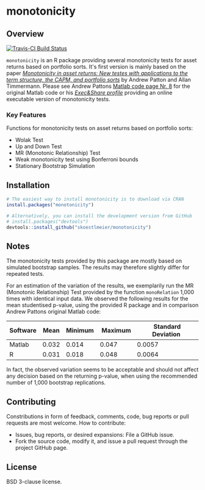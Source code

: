 # monotonicity

Overview
--------
[![Travis-CI Build Status](https://travis-ci.org/skoestlmeier/monotonicity.svg?branch=master)](https://travis-ci.org/skoestlmeier/monotonicity)

`monotonicity` is an R package providing several monotonicity tests for asset returns based on portfolio sorts. It's first version is mainly based on the paper *[Monotonicity in asset returns: New testes with applications to the term structure, the CAPM, and portfolio sorts](http://doi.org/10.1016/0304-4076(89)90094-8)* by Andrew Patton and Allan Timmermann. Please see Andrew Pattons [Matlab code page Nr. 8]()  for the original Matlab code or his *[Exec&Share profile](http://www.execandshare.org/CompanionSite/site.do?siteId=56)* providing an online executable version of monotonicity tests.


### Key Features
Functions for monotonicity tests on asset returns based on portfolio sorts:

* Wolak Test
* Up and Down Test
* MR (Monotonic Relationship) Test
* Weak monotonicity test using Bonferroni bounds
* Stationary Bootstrap Simulation

Installation
------------
```r
# The easiest way to install monotonicity is to download via CRAN
install.packages("monotonicity")

# Alternatively, you can install the development version from GitHub
# install.packages("devtools")
devtools::install_github("skoestlmeier/monotonicity")
```
Notes
-----
The monotonicity tests provided by this package are mostly based on simulated bootstrap samples. The results may therefore slightly differ for repeated tests.

For an estimation of the variation of the results, we exemplarily run the MR (Monotonic Relationship) Test provided by the function `monoRelation` 1,000 times with identical input data. We observed the following results for the mean studentised p-value, using the provided R package and in comparison Andrew Pattons original Matlab code:


| Software | Mean | Minimum | Maximum | Standard Deviation
| --- | --- | --- | --- | ---|
| Matlab | 0.032 | 0.014 | 0.047 | 0.0057
| R | 0.031 | 0.018 | 0.048 | 0.0064

In fact, the observed variation seems to be acceptable and should not affect any decision based on the returning p-value, when using the recommended number of 1,000 bootstrap replications.


Contributing
------------
Constributions in form of feedback, comments, code, bug reports or pull requests are most welcome. How to contribute:

* Issues, bug reports, or desired expansions: File a GitHub issue.
* Fork the source code, modify it, and issue a pull request through the project GitHub page.

License
-------
BSD 3-clause license.
